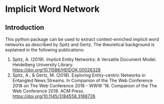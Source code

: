 # Implicit Word Network

## Introduction
This python package can be used to extract context-enriched implicit word networks as described by Spitz and Gertz. The theoretical background is explained in the following publications:

   1. Spitz, A. (2019). Implicit Entity Networks: A Versatile Document Model. Heidelberg University Library. https://doi.org/10.11588/HEIDOK.00026328
   2. Spitz, A., & Gertz, M. (2018). Exploring Entity-centric Networks in Entangled News Streams. In Companion of the The Web Conference 2018 on The Web Conference 2018 - WWW ’18. Companion of the The Web Conference 2018. ACM Press. https://doi.org/10.1145/3184558.3188726
